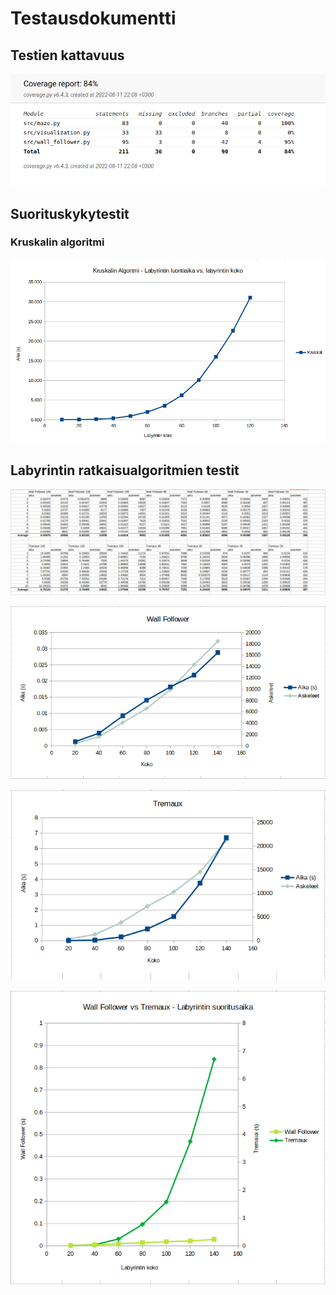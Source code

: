 # Testausdokumentti

## Testien kattavuus

![](./pictures/coverage_report2.png)


## Suorituskykytestit

### Kruskalin algoritmi

![](./pictures/kruskal_aika.png)

## Labyrintin ratkaisualgoritmien testit

![](./pictures/test_pictures/tulostaulukko.png)


![](./pictures/test_pictures/wall_follower_chart.png)


![](./pictures/test_pictures/tremaux_chart.png)

![](./pictures/test_pictures/vs_chart.png)
